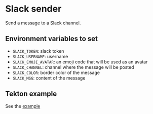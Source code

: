 # Slack sender

Send a message to a Slack channel.
## Environment variables to set

* `SLACK_TOKEN`: slack token
* `SLACK_USERNAME`: username
* `SLACK_EMOJI_AVATAR`: an emoji code that will be used as an avatar
* `SLACK_CHANNEL`: channel where the message will be posted
* `SLACK_COLOR`: border color of the message
* `SLACK_MSG`: content of the message

## Tekton example

See the [example](./slack-sender.yaml)
